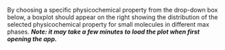 By choosing a specific physicochemical property from the drop-down box below, a boxplot should appear on the right showing the distribution of the selected physicochemical property for small molecules in different max phases. ***Note: it may take a few minutes to load the plot when first opening the app.***
